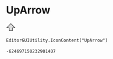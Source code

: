 # UpArrow
![](/img/UpArrow.png)

``` CSharp
EditorGUIUtility.IconContent("UpArrow")
```
```
-624697150232901407
```
